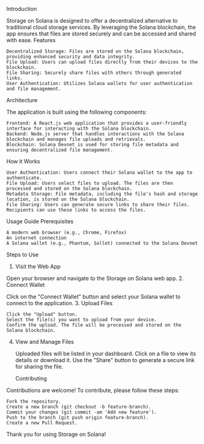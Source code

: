 Introduction

Storage on Solana is designed to offer a decentralized alternative to traditional cloud storage services. By leveraging the Solana blockchain, the app ensures that files are stored securely and can be accessed and shared with ease.
Features

    Decentralized Storage: Files are stored on the Solana blockchain, providing enhanced security and data integrity.
    File Upload: Users can upload files directly from their devices to the blockchain.
    File Sharing: Securely share files with others through generated links.
    User Authentication: Utilizes Solana wallets for user authentication and file management.

Architecture

The application is built using the following components:

    Frontend: A React.js web application that provides a user-friendly interface for interacting with the Solana blockchain.
    Backend: Node.js server that handles interactions with the Solana blockchain and manages file uploads and retrievals.
    Blockchain: Solana Devnet is used for storing file metadata and ensuring decentralized file management.

How it Works

    User Authentication: Users connect their Solana wallet to the app to authenticate.
    File Upload: Users select files to upload. The files are then processed and stored on the Solana blockchain.
    Metadata Storage: File metadata, including the file's hash and storage location, is stored on the Solana blockchain.
    File Sharing: Users can generate secure links to share their files. Recipients can use these links to access the files.

Usage Guide
Prerequisites

    A modern web browser (e.g., Chrome, Firefox)
    An internet connection
    A Solana wallet (e.g., Phantom, Sollet) connected to the Solana Devnet

Steps to Use
1. Visit the Web App

Open your browser and navigate to the Storage on Solana web app.
2. Connect Wallet

Click on the "Connect Wallet" button and select your Solana wallet to connect to the application.
3. Upload Files

    Click the "Upload" button.
    Select the file(s) you want to upload from your device.
    Confirm the upload. The file will be processed and stored on the Solana blockchain.

4. View and Manage Files

    Uploaded files will be listed in your dashboard.
    Click on a file to view its details or download it.
    Use the "Share" button to generate a secure link for sharing the file.

   Contributing

Contributions are welcome! To contribute, please follow these steps:

    Fork the repository.
    Create a new branch (git checkout -b feature-branch).
    Commit your changes (git commit -am 'Add new feature').
    Push to the branch (git push origin feature-branch).
    Create a new Pull Request.


Thank you for using Storage on Solana! 

